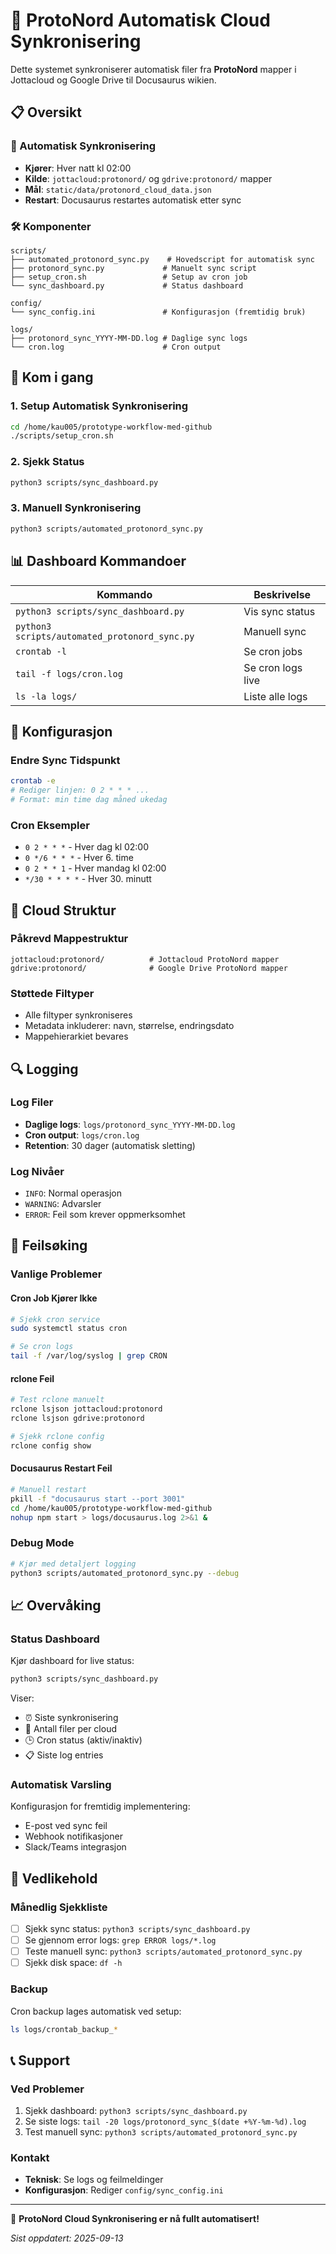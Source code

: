 # 🚀 ProtoNord Automatisk Cloud Synkronisering

Dette systemet synkroniserer automatisk filer fra **ProtoNord** mapper i Jottacloud og Google Drive til Docusaurus wikien.

## 📋 Oversikt

### 🔄 Automatisk Synkronisering
- **Kjører**: Hver natt kl 02:00
- **Kilde**: `jottacloud:protonord/` og `gdrive:protonord/` mapper
- **Mål**: `static/data/protonord_cloud_data.json`
- **Restart**: Docusaurus restartes automatisk etter sync

### 🛠 Komponenter

```
scripts/
├── automated_protonord_sync.py    # Hovedscript for automatisk sync
├── protonord_sync.py             # Manuelt sync script  
├── setup_cron.sh                 # Setup av cron job
└── sync_dashboard.py             # Status dashboard

config/
└── sync_config.ini               # Konfigurasjon (fremtidig bruk)

logs/
├── protonord_sync_YYYY-MM-DD.log # Daglige sync logs
└── cron.log                      # Cron output
```

## 🚀 Kom i gang

### 1. Setup Automatisk Synkronisering
```bash
cd /home/kau005/prototype-workflow-med-github
./scripts/setup_cron.sh
```

### 2. Sjekk Status
```bash
python3 scripts/sync_dashboard.py
```

### 3. Manuell Synkronisering
```bash
python3 scripts/automated_protonord_sync.py
```

## 📊 Dashboard Kommandoer

| Kommando | Beskrivelse |
|----------|-------------|
| `python3 scripts/sync_dashboard.py` | Vis sync status |
| `python3 scripts/automated_protonord_sync.py` | Manuell sync |
| `crontab -l` | Se cron jobs |
| `tail -f logs/cron.log` | Se cron logs live |
| `ls -la logs/` | Liste alle logs |

## 🔧 Konfigurasjon

### Endre Sync Tidspunkt
```bash
crontab -e
# Rediger linjen: 0 2 * * * ...
# Format: min time dag måned ukedag
```

### Cron Eksempler
- `0 2 * * *` - Hver dag kl 02:00
- `0 */6 * * *` - Hver 6. time  
- `0 2 * * 1` - Hver mandag kl 02:00
- `*/30 * * * *` - Hver 30. minutt

## 📁 Cloud Struktur

### Påkrevd Mappestruktur
```
jottacloud:protonord/          # Jottacloud ProtoNord mapper
gdrive:protonord/              # Google Drive ProtoNord mapper
```

### Støttede Filtyper
- Alle filtyper synkroniseres
- Metadata inkluderer: navn, størrelse, endringsdato
- Mappehierarkiet bevares

## 🔍 Logging

### Log Filer
- **Daglige logs**: `logs/protonord_sync_YYYY-MM-DD.log`
- **Cron output**: `logs/cron.log`
- **Retention**: 30 dager (automatisk sletting)

### Log Nivåer
- `INFO`: Normal operasjon
- `WARNING`: Advarsler
- `ERROR`: Feil som krever oppmerksomhet

## 🔧 Feilsøking

### Vanlige Problemer

#### Cron Job Kjører Ikke
```bash
# Sjekk cron service
sudo systemctl status cron

# Se cron logs
tail -f /var/log/syslog | grep CRON
```

#### rclone Feil
```bash
# Test rclone manuelt
rclone lsjson jottacloud:protonord
rclone lsjson gdrive:protonord

# Sjekk rclone config
rclone config show
```

#### Docusaurus Restart Feil
```bash
# Manuell restart
pkill -f "docusaurus start --port 3001"
cd /home/kau005/prototype-workflow-med-github
nohup npm start > logs/docusaurus.log 2>&1 &
```

### Debug Mode
```bash
# Kjør med detaljert logging
python3 scripts/automated_protonord_sync.py --debug
```

## 📈 Overvåking

### Status Dashboard
Kjør dashboard for live status:
```bash
python3 scripts/sync_dashboard.py
```

Viser:
- ⏰ Siste synkronisering
- 📁 Antall filer per cloud
- 🕒 Cron status (aktiv/inaktiv)
- 📋 Siste log entries

### Automatisk Varsling
Konfigurasjon for fremtidig implementering:
- E-post ved sync feil
- Webhook notifikasjoner
- Slack/Teams integrasjon

## 🔄 Vedlikehold

### Månedlig Sjekkliste
- [ ] Sjekk sync status: `python3 scripts/sync_dashboard.py`
- [ ] Se gjennom error logs: `grep ERROR logs/*.log`
- [ ] Teste manuell sync: `python3 scripts/automated_protonord_sync.py`
- [ ] Sjekk disk space: `df -h`

### Backup
Cron backup lages automatisk ved setup:
```bash
ls logs/crontab_backup_*
```

## 📞 Support

### Ved Problemer
1. Sjekk dashboard: `python3 scripts/sync_dashboard.py`
2. Se siste logs: `tail -20 logs/protonord_sync_$(date +%Y-%m-%d).log`
3. Test manuell sync: `python3 scripts/automated_protonord_sync.py`

### Kontakt
- **Teknisk**: Se logs og feilmeldinger
- **Konfigurasjon**: Rediger `config/sync_config.ini`

---

🎉 **ProtoNord Cloud Synkronisering er nå fullt automatisert!**

*Sist oppdatert: 2025-09-13*